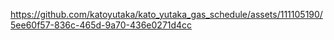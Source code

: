 

https://github.com/katoyutaka/kato_yutaka_gas_schedule/assets/111105190/5ee60f57-836c-465d-9a70-436e0271d4cc

